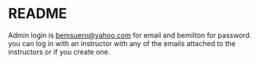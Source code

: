 # README

Admin login is bemsuero@yahoo.com for email and bemilton for password. you can log in with an instructor with any of the emails attached to the instructors or if you create one.
